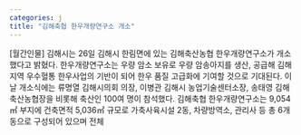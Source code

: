 ```yaml
---
categories: j
title: "김해축협 한우개량연구소 개소"
---
```

[월간인물] 김해시는 26일 김해시 한림면에 있는 김해축산농협 한우개량연구소가 개소했다고 밝혔다. 한우개량연구소는 우량 암소 보유로 우량 암송아지를 생산, 공급해 김해지역 우수혈통 한우사업의 기반이 되어 한우 품질 고급화에 기여할 것으로 기대된다. 이날 개소식에는 류명열 김해시의회 의장, 이병관 김해시 농업기술센터소장, 송태영 김해축산농협장을 비롯해 축산인 100여 명이 참석했다. 김해축협 한우개량연구소는 9,054㎡ 부지에 건축면적 5,036㎡ 규모로 가축사육시설 2동, 차량방역소, 관리사 등 총 6개 동으로 구성되어 있으며 전체